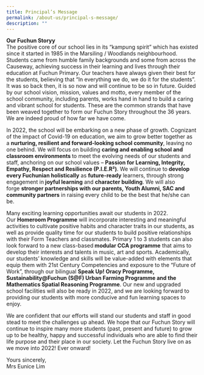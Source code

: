 ```yaml
---
title: Principal’s Message
permalink: /about-us/principal-s-message/
description: ""
---
```

<p><strong>Our Fuchun Storyy<br /></strong>The positive core of our school lies in its &ldquo;kampung spirit&rdquo; which has existed since it started in 1985 in the Marsiling / Woodlands neighbourhood. Students came from humble family backgrounds and some from across the Causeway, achieving success in their learning and lives through their education at Fuchun Primary. Our teachers have always given their best for the students, believing that &ldquo;In everything we do, we do it for the students&rdquo;. It was so back then, it is so now and will continue to be so in future. Guided by our school vision, mission, values and motto, every member of the school community, including parents, works hand in hand to build a caring and vibrant school for students. These are the common strands that have been weaved together to form our Fuchun Story throughout the 36 years. We are indeed proud of how far we have come.</p>
<p>In 2022, the school will be embarking on a new phase of growth. Cognizant of the impact of Covid-19 on education, we aim to grow better together as a&nbsp;<strong>nurturing, resilient and forward-looking school community</strong>, leaving no one behind. We will focus on building&nbsp;<strong>caring and enabling school and classroom environments&nbsp;</strong>to meet the evolving needs of our students and staff, anchoring on our school values &ndash;&nbsp;<strong>Passion for Learning, Integrity, Empathy, Respect and Resilience (P.I.E.R&sup2;)</strong>. We will continue to<strong>&nbsp;develop every Fuchunian holistically</strong>&nbsp;as&nbsp;<strong>future-ready</strong>&nbsp;learners, through strong engagement in<strong>&nbsp;joyful learning</strong>&nbsp;and&nbsp;<strong>character building</strong>. We will also forge&nbsp;<strong>stronger partnerships with our parents, Youth Alumni, SAC and community partners</strong>&nbsp;in raising every child to be the best that he/she can be.</p>
<p>Many exciting learning opportunities await our students in 2022. Our&nbsp;<strong>Homeroom Programme</strong>&nbsp;will incorporate interesting and meaningful activities to cultivate positive habits and character traits in our students, as well as provide quality time for our students to build positive relationships with their Form Teachers and classmates. Primary 1 to 3 students can also look forward to a new class-based<strong>&nbsp;modular CCA programme</strong>&nbsp;that aims to develop their interests and talents in music, art and sports. Academically, our students&rsquo; knowledge and skills will be value-added with elements that equip them with 21st Century Competencies and exposure to the &ldquo;Future of Work&rdquo;, through our bilingual&nbsp;<strong>Speak Up! Oracy Programme, Sustainability@Fuchun (S@F) Urban Farming Programme and the Mathematics Spatial Reasoning Programme</strong>. Our new and upgraded school facilities will also be ready in 2022, and we are looking forward to providing our students with more conducive and fun learning spaces to enjoy.</p>
<p>We are confident that our efforts will stand our students and staff in good stead to meet the challenges up ahead. We hope that our Fuchun Story will continue to inspire many more students (past, present and future) to grow up to be healthy, happy and successful individuals who are able to find their life purpose and their place in our society. Let the Fuchun Story live on as we move into 2022! Ever onward!</p>
<p>Yours sincerely,<br />Mrs Eunice Lim</p>

